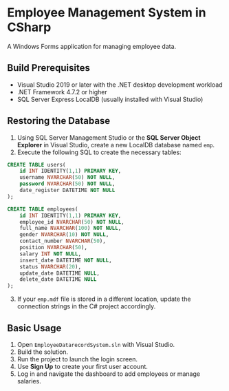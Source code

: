 # Employee Management System in CSharp

A Windows Forms application for managing employee data.

## Build Prerequisites

- Visual Studio 2019 or later with the .NET desktop development workload
- .NET Framework 4.7.2 or higher
- SQL Server Express LocalDB (usually installed with Visual Studio)

## Restoring the Database

1. Using SQL Server Management Studio or the **SQL Server Object Explorer** in Visual Studio, create a new LocalDB database named `emp`.
2. Execute the following SQL to create the necessary tables:

```sql
CREATE TABLE users(
    id INT IDENTITY(1,1) PRIMARY KEY,
    username NVARCHAR(50) NOT NULL,
    password NVARCHAR(50) NOT NULL,
    date_register DATETIME NOT NULL
);

CREATE TABLE employees(
    id INT IDENTITY(1,1) PRIMARY KEY,
    employee_id NVARCHAR(50) NOT NULL,
    full_name NVARCHAR(100) NOT NULL,
    gender NVARCHAR(10) NOT NULL,
    contact_number NVARCHAR(50),
    position NVARCHAR(50),
    salary INT NOT NULL,
    insert_date DATETIME NOT NULL,
    status NVARCHAR(20),
    update_date DATETIME NULL,
    delete_date DATETIME NULL
);
```

3. If your `emp.mdf` file is stored in a different location, update the connection strings in the C# project accordingly.

## Basic Usage

1. Open `EmployeeDatarecordSystem.sln` with Visual Studio.
2. Build the solution.
3. Run the project to launch the login screen.
4. Use **Sign Up** to create your first user account.
5. Log in and navigate the dashboard to add employees or manage salaries.
